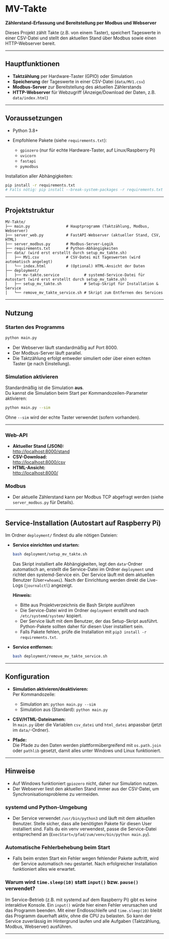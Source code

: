 # MV-Takte

**Zählerstand-Erfassung und Bereitstellung per Modbus und Webserver**

Dieses Projekt zählt Takte (z.B. von einem Taster), speichert Tageswerte in einer CSV-Datei und stellt den aktuellen Stand über Modbus sowie einen HTTP-Webserver bereit.

---

## Hauptfunktionen

- **Taktzählung** per Hardware-Taster (GPIO) oder Simulation
- **Speicherung** der Tageswerte in einer CSV-Datei (`data/MV1.csv`)
- **Modbus-Server** zur Bereitstellung des aktuellen Zählerstands
- **HTTP-Webserver** für Webzugriff (Anzeige/Download der Daten, z.B. `data/index.html`)

---

## Voraussetzungen

- Python 3.8+
- Empfohlene Pakete (siehe `requirements.txt`):

  - `gpiozero` (nur für echte Hardware-Taster, auf Linux/Raspberry Pi)
  - `uvicorn`
  - `fastapi`
  - `pymodbus`

Installation aller Abhängigkeiten:
```sh
pip install -r requirements.txt
# Falls nötig: pip install --break-system-packages -r requirements.txt
```

---

## Projektstruktur

```
MV-Takte/
├── main.py                # Hauptprogramm (Taktzählung, Modbus, Webserver)
├── server_web.py          # FastAPI-Webserver (aktueller Stand, CSV, HTML)
├── server_modbus.py       # Modbus-Server-Logik
├── requirements.txt       # Python-Abhängigkeiten
├── data/ (wird erst erstellt durch setup_mv_takte.sh)
│   ├── MV1.csv            # CSV-Datei mit Tageswerten (wird automatisch angelegt)
│   └── index.html         # (Optional) HTML-Ansicht der Daten
├── deployment/
│   ├── mv-takte.service           # systemd-Service-Datei für Autostart (wird erst erstellt durch setup_mv_takte.sh)
│   ├── setup_mv_takte.sh          # Setup-Skript für Installation & Service
│   └── remove_mv_takte_service.sh # Skript zum Entfernen des Services
```

---

## Nutzung

### Starten des Programms

```sh
python main.py
```

- Der Webserver läuft standardmäßig auf Port 8000.
- Der Modbus-Server läuft parallel.
- Die Taktzählung erfolgt entweder simuliert oder über einen echten Taster (je nach Einstellung).

### Simulation aktivieren

Standardmäßig ist die Simulation **aus**.  
Du kannst die Simulation beim Start per Kommandozeilen-Parameter aktivieren:

```sh
python main.py --sim
```

Ohne `--sim` wird der echte Taster verwendet (sofern vorhanden).

---

### Web-API

- **Aktueller Stand (JSON):**  
  [http://localhost:8000/stand](http://localhost:8000/stand)
- **CSV-Download:**  
  [http://localhost:8000/csv](http://localhost:8000/csv)
- **HTML-Ansicht:**  
  [http://localhost:8000/](http://localhost:8000/)

### Modbus

- Der aktuelle Zählerstand kann per Modbus TCP abgefragt werden (siehe `server_modbus.py` für Details).

---

## Service-Installation (Autostart auf Raspberry Pi)

Im Ordner `deployment/` findest du alle nötigen Dateien:


- **Service einrichten und starten:**
  ```sh
  bash deployment/setup_mv_takte.sh
  ```
  Das Skript installiert alle Abhängigkeiten, legt den `data`-Ordner automatisch an, erstellt die Service-Datei im Ordner `deployment` und richtet den systemd-Service ein. Der Service läuft mit dem aktuellen Benutzer (User=`whoami`). Nach der Einrichtung werden direkt die Live-Logs (`journalctl`) angezeigt.

  **Hinweis:**
  - Bitte aus Projektverzeichnis die Bash Skripte ausführen
  - Die Service-Datei wird im Ordner `deployment` erstellt und nach `/etc/systemd/system/` kopiert.
  - Der Service läuft mit dem Benutzer, der das Setup-Skript ausführt. Python-Pakete sollten daher für diesen User installiert sein.
  - Falls Pakete fehlen, prüfe die Installation mit `pip3 install -r requirements.txt`.

- **Service entfernen:**
  ```sh
  bash deployment/remove_mv_takte_service.sh
  ```

---

## Konfiguration

- **Simulation aktivieren/deaktivieren:**  
  Per Kommandozeile:  
  - Simulation an: `python main.py --sim`
  - Simulation aus (Standard): `python main.py`

- **CSV/HTML-Dateinamen:**  
  In `main.py` über die Variablen `csv_datei` und `html_datei` anpassbar (jetzt im `data/`-Ordner).

- **Pfade:**  
  Die Pfade zu den Daten werden plattformübergreifend mit `os.path.join` oder `pathlib` gesetzt, damit alles unter Windows und Linux funktioniert.

---

## Hinweise

- Auf Windows funktioniert `gpiozero` nicht, daher nur Simulation nutzen.
- Der Webserver liest den aktuellen Stand immer aus der CSV-Datei, um Synchronisationsprobleme zu vermeiden.

### systemd und Python-Umgebung

- Der Service verwendet `/usr/bin/python3` und läuft mit dem aktuellen Benutzer. Stelle sicher, dass alle benötigten Pakete für diesen User installiert sind. Falls du ein venv verwendest, passe die Service-Datei entsprechend an (`ExecStart=/pfad/zum/venv/bin/python main.py`).

### Automatische Fehlerbehebung beim Start

- Falls beim ersten Start ein Fehler wegen fehlender Pakete auftritt, wird der Service automatisch neu gestartet. Nach erfolgreicher Installation funktioniert alles wie erwartet.

### Warum wird `time.sleep(10)` statt `input()` bzw. `pause()` verwendet?

Im Service-Betrieb (z.B. mit systemd auf dem Raspberry Pi) gibt es keine interaktive Konsole. Ein `input()` würde hier einen Fehler verursachen und das Programm beenden. Mit einer Endlosschleife und `time.sleep(10)` bleibt das Programm dauerhaft aktiv, ohne die CPU zu belasten. So kann der Service zuverlässig im Hintergrund laufen und alle Aufgaben (Taktzählung, Modbus, Webserver) ausführen.

---